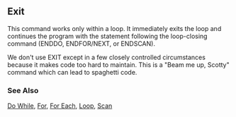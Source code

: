 ## Exit

This command works only within a loop. It immediately exits the loop and continues the program with the statement following the loop-closing command (ENDDO, ENDFOR/NEXT, or ENDSCAN).

We don't use EXIT except in a few closely controlled circumstances because it makes code too hard to maintain. This is a "Beam me up, Scotty" command which can lead to spaghetti code.

### See Also

[Do While](s4g252.md), [For](s4g254.md), [For Each](s4g688.md), [Loop](s4g298.md), [Scan](s4g256.md)